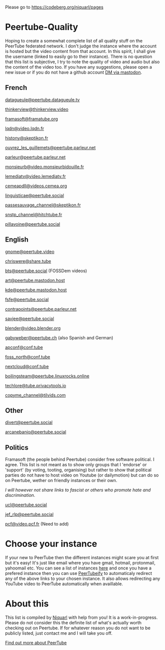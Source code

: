 Please go to  https://codeberg.org/niquarl/pages
# Peertube-Quality

Hoping to create a somewhat complete list of all quality stuff on the PeerTube federated network. I don't judge the instance where the account is hosted but the video content from that account. In this spirit, I shall give the username (linked to easily go to their instance). There is no question that this list is subjective, I try to note the quality of video and audio but also the content of the video too. If you have any suggestions, please open a new issue or if you do not have a github account [DM via mastodon](https://mastodon.social/@niquarl).

## French
[datagueule@peertube.datagueule.tv](https://peertube.datagueule.tv/accounts/datagueule/)

[thinkerview@thinkerview.video](https://thinkerview.video/accounts/thinkerview)

[framasoft@framatube.org](https://framatube.org/accounts/framasoft)

[lqdn@video.lqdn.fr](https://video.lqdn.fr/accounts/ldqn)

[histony@skeptikon.fr](https://skeptikon.fr/accounts/histony)

[ouvrez_les_guillemets@peertube.parleur.net](https://peertube.parleur.net/accounts/ouvrez_les_guillemets)

[parleur@peertube.parleur.net](https://peertube.parleur.net/accounts/parleur)

[monsieurb@video.monsieurbidouille.fr](https://video.monsieurbidouille.fr/accounts/monsieur)

[lemediatv@video.lemediatv.fr](https://video.lemediatv.fr/accounts/lemediatv)

[cemeapdll@videos.cemea.org](https://videos.cemea.org/accounts/cemeapd11)

[linguisticae@peertube.social](https://peertube.social/video-channels/linguisticae/)

[passesauvage_channel@skeptikon.fr](https://skeptikon.fr/video-channels/passesauvage_channel/)

[snstp_channel@hitchtube.fr](https://hitchtube.fr/video-channels/snstp_channel/)

[pillavoine@peertube.social](https://peertube.social/accounts/pillavoine/about/)

## English

[gnome@peertube.video](https://peertube.video/accounts/gnome/video-channels)

[chriswere@share.tube](https://share.tube/accounts/chriswere/videos)

[bts@peertube.social](https://peertube.social/accounts/bts/video-channels) (FOSSDem videos)

[art@peertube.mastodon.host](https://peertube.mastodon.host/accounts/art/video-channels)

[kde@peertube.mastodon.host](https://peertube.mastodon.host/accounts/kde/video-channels)

[fsfe@peertube.social](https://peertube.social/accounts/fsfe/video-channels)

[contrapoints@peertube.parleur.net](https://peertube.parleur.net/video-channels/contrapoints)

[savjee@peertube.social](https://peertube.social/accounts/savjee/video-channels)

[blender@video.blender.org](https://video.blender.org)

[gabyweber@peertube.ch](https://peertube.ch/accounts/gabyweber/video-channels) (also Spanish and German)

[apconf@conf.tube](https://conf.tube/accounts/apconf)

[foss_north@conf.tube](https://conf.tube/accounts/foss_north/video-channels)

[nextcloud@conf.tube](https://conf.tube/accounts/nextcloud)

[boilingsteam@peertube.linuxrocks.online](https://peertube.linuxrocks.online/video-channels/boilingsteam/)

[techlore@tube.privacytools.io](https://tube.privacytools.io/accounts/techlore)

[copyme_channel@tilvids.com](https://tilvids.com/video-channels/copyme_channel/)

## Other

[divert@peertube.social](https://peertube.social/accounts/divert/video-channels)

[arcanebanjo@peertube.social](https://peertube.social/accounts/arcanebanjo/)

## Politics

Framasoft (the people behind Peertube) consider free software political. I agree. This list is not meant as to show only groups that I 'endorse' or 'support' (by voting, tooting, organising) but rather to show that political parties do not have to host video on Youtube (or dailymotion) but can do so on Peertube, wether on friendly instances or their own. 

*I will however not share links to fascist or others who promote hate and discrimination.*

[ucl@peertube.social](https://peertube.social/accounts/ucl)

[jef_rlp@peertube.social](https://peertube.social/accounts/jef_rlp/video-channels)

[pcf@video.pcf.fr](https://video.pcf.fr/accounts/pcf/video-channels) (Need to add)


# Choose your instance

If your new to PeerTube then the different instances might scare you at first but it's easy! It's just like email where you have gmail, hotmail, protonmail, yahoomail etc. You can see a list of instances [here](https://joinpeertube.org/instances#instances-list) and once you have a prefered instance then you can use [PeerTubeify](https://gitlab.com/Cha_deL/peertubeify) to automaticaly redirect any of the above links to your chosen instance. It also allows redirecting any YouTube video to PeerTube automatically when availlable.
# About this

This list is compiled by [Niquarl](https://wheretofind.me/@niquarl?tag=fediverse) with help from you! It is a work-in-progress. Please do not consider this the definite list of what's actually worth checking out on Peertube. If for whatever reason you do not want to be publicly listed, just contact me and I will take you off.

[Find out more about PeerTube](https://joinpeertube.org/)
